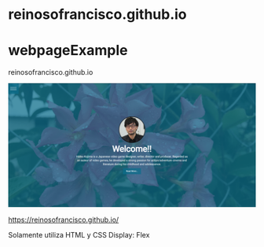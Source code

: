 # reinosofrancisco.github.io

# webpageExample

reinosofrancisco.github.io

![Alt text](img/image_2021-09-16_000429.png?raw=true "Title")

https://reinosofrancisco.github.io/

Solamente utiliza HTML y CSS
Display: Flex

